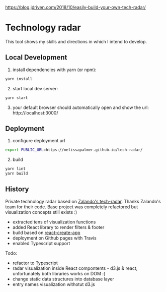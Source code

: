 https://blog.jdriven.com/2018/10/easily-build-your-own-tech-radar/

# Technology radar

This tool shows my skills and directions in which I intend to develop.

## Local Development

1. install dependencies with yarn (or npm):

```bash
yarn install
```

2. start local dev server:

```bash
yarn start
```

3. your default browser should automatically open and show the url: http://localhost:3000/


## Deployment


1. configure deployment url

```bash
export PUBLIC_URL=https://melissapalmer.github.io/tech-radar/
```

2. build

```bash
yarn lint
yarn build
```


## History

Private technology radar based on [Zalando's tech-radar](https://github.com/zalando/tech-radar). Thanks Zalando's team for their code. Base project was completely refactored but visualization concepts still exists :)
- extracted tens of visualization functions
- added React library to render filters & footer
- build based on [react-create-app](https://github.com/facebook/create-react-app)
- deployment on Github pages with Travis
- enabled Typescript support

Todo:
- refactor to Typescript
- radar visualization inside React compontents - d3.js & react, unfortunately both libraries works on DOM :(
- change static data structures into database layer
- entry names visualization withotut d3.js
